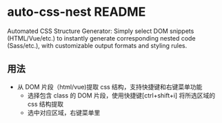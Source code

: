# auto-css-nest README

Automated CSS Structure Generator: Simply select DOM snippets (HTML/Vue/etc.) to instantly generate corresponding nested code (Sass/etc.), with customizable output formats and styling rules.

## 用法

- 从 DOM 片段（html/vue)提取 css 结构，支持快捷键和右键菜单功能
  - 选择包含 class 的 DOM 片段，使用快捷键[ctrl+shift+i] 将所选区域的 css 结构提取
  - 选中对应区域，右键菜单里
